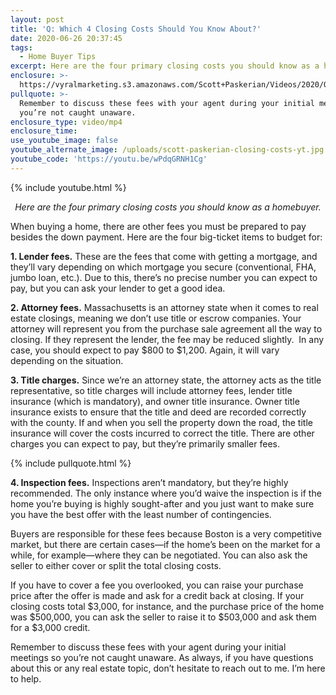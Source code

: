 ```yaml
---
layout: post
title: 'Q: Which 4 Closing Costs Should You Know About?'
date: 2020-06-26 20:37:45
tags:
  - Home Buyer Tips
excerpt: Here are the four primary closing costs you should know as a homebuyer.
enclosure: >-
  https://vyralmarketing.s3.amazonaws.com/Scott+Paskerian/Videos/2020/Q-+Which+4+Closing+Costs+Should+You+Be+Aware+Of_.mp4
pullquote: >-
  Remember to discuss these fees with your agent during your initial meetings so
  you’re not caught unaware.
enclosure_type: video/mp4
enclosure_time:
use_youtube_image: false
youtube_alternate_image: /uploads/scott-paskerian-closing-costs-yt.jpg
youtube_code: 'https://youtu.be/wPdqGRNH1Cg'
---
```


{% include youtube.html %}

<p style="text-align: center;"><em>Here are the four primary closing costs you should know as a homebuyer.</em></p>

When buying a home, there are other fees you must be prepared to pay besides the down payment. Here are the four big-ticket items to budget for:

**1\. Lender fees.** These are the fees that come with getting a mortgage, and they’ll vary depending on which mortgage you secure (conventional, FHA, jumbo loan, etc.). Due to this, there’s no precise number you can expect to pay, but you can ask your lender to get a good idea.&nbsp;

**2\. Attorney fees.** Massachusetts is an attorney state when it comes to real estate closings, meaning we don’t use title or escrow companies. Your attorney will represent you from the purchase sale agreement all the way to closing. If they represent the lender, the fee may be reduced slightly. &nbsp;In any case, you should expect to pay $800 to $1,200. Again, it will vary depending on the situation.&nbsp;

**3\. Title charges.** Since we’re an attorney state, the attorney acts as the title representative, so title charges will include attorney fees, lender title insurance (which is mandatory), and owner title insurance. Owner title insurance exists to ensure that the title and deed are recorded correctly with the county. If and when you sell the property down the road, the title insurance will cover the costs incurred to correct the title. There are other charges you can expect to pay, but they’re primarily smaller fees.&nbsp;

{% include pullquote.html %}

**4\. Inspection fees.** Inspections aren’t mandatory, but they’re highly recommended. The only instance where you’d waive the inspection is if the home you’re buying is highly sought-after and you just want to make sure you have the best offer with the least number of contingencies.&nbsp;

Buyers are responsible for these fees because Boston is a very competitive market, but there are certain cases—if the home’s been on the market for a while, for example—where they can be negotiated. You can also ask the seller to either cover or split the total closing costs.&nbsp;

If you have to cover a fee you overlooked, you can raise your purchase price after the offer is made and ask for a credit back at closing. If your closing costs total $3,000, for instance, and the purchase price of the home was $500,000, you can ask the seller to raise it to $503,000 and ask them for a $3,000 credit.&nbsp;

Remember to discuss these fees with your agent during your initial meetings so you’re not caught unaware. As always, if you have questions about this or any real estate topic, don’t hesitate to reach out to me. I’m here to help.